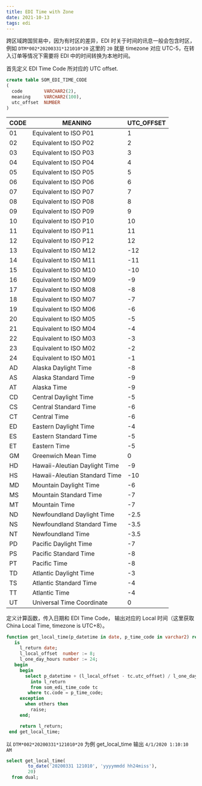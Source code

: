 ```yaml
---
title: EDI Time with Zone
date: 2021-10-13
tags: edi
---
```


跨区域跨国贸易中，因为有时区的差异，EDI 时关于时间的讯息一般会包含时区，例如 `DTM*002*20200331*121010*20` 这里的 `20` 就是 timezone 对应 UTC-5，在转入订单等情况下需要将 EDI 中的时间转换为本地时间。

首先定义 EDI Time Code 所对应的 UTC offset.

```sql
create table SOM_EDI_TIME_CODE
(
  code        VARCHAR2(2),
  meaning     VARCHAR2(100),
  utc_offset  NUMBER
)
```

| CODE | MEANING                       | UTC_OFFSET |
| ---- | ----------------------------- | ---------- |
| 01   | Equivalent to ISO P01         | 1          |
| 02   | Equivalent to ISO P02         | 2          |
| 03   | Equivalent to ISO P03         | 3          |
| 04   | Equivalent to ISO P04         | 4          |
| 05   | Equivalent to ISO P05         | 5          |
| 06   | Equivalent to ISO P06         | 6          |
| 07   | Equivalent to ISO P07         | 7          |
| 08   | Equivalent to ISO P08         | 8          |
| 09   | Equivalent to ISO P09         | 9          |
| 10   | Equivalent to ISO P10         | 10         |
| 11   | Equivalent to ISO P11         | 11         |
| 12   | Equivalent to ISO P12         | 12         |
| 13   | Equivalent to ISO M12         | -12        |
| 14   | Equivalent to ISO M11         | -11        |
| 15   | Equivalent to ISO M10         | -10        |
| 16   | Equivalent to ISO M09         | -9         |
| 17   | Equivalent to ISO M08         | -8         |
| 18   | Equivalent to ISO M07         | -7         |
| 19   | Equivalent to ISO M06         | -6         |
| 20   | Equivalent to ISO M05         | -5         |
| 21   | Equivalent to ISO M04         | -4         |
| 22   | Equivalent to ISO M03         | -3         |
| 23   | Equivalent to ISO M02         | -2         |
| 24   | Equivalent to ISO M01         | -1         |
| AD   | Alaska Daylight Time          | -8         |
| AS   | Alaska Standard Time          | -9         |
| AT   | Alaska Time                   | -9         |
| CD   | Central Daylight Time         | -5         |
| CS   | Central Standard Time         | -6         |
| CT   | Central Time                  | -6         |
| ED   | Eastern Daylight Time         | -4         |
| ES   | Eastern Standard Time         | -5         |
| ET   | Eastern Time                  | -5         |
| GM   | Greenwich Mean Time           | 0          |
| HD   | Hawaii-Aleutian Daylight Time | -9         |
| HS   | Hawaii-Aleutian Standard Time | -10        |
| MD   | Mountain Daylight Time        | -6         |
| MS   | Mountain Standard Time        | -7         |
| MT   | Mountain Time                 | -7         |
| ND   | Newfoundland Daylight Time    | -2.5       |
| NS   | Newfoundland Standard Time    | -3.5       |
| NT   | Newfoundland Time             | -3.5       |
| PD   | Pacific Daylight Time         | -7         |
| PS   | Pacific Standard Time         | -8         |
| PT   | Pacific Time                  | -8         |
| TD   | Atlantic Daylight Time        | -3         |
| TS   | Atlantic Standard Time        | -4         |
| TT   | Atlantic Time                 | -4         |
| UT   | Universal Time Coordinate     | 0          |

定义计算函数，传入日期和 EDI Time Code， 输出对应的 Local 时间（这里获取 China Local Time, timezone is UTC+8）。

```sql
function get_local_time(p_datetime in date, p_time_code in varchar2) return date
   is
     l_return date;
     l_local_offset  number := 8;
     l_one_day_hours number := 24;
   begin
     begin
       select p_datetime + (l_local_offset - tc.utc_offset) / l_one_day_hours
         into l_return
         from som_edi_time_code tc
        where tc.code = p_time_code;
     exception
       when others then
         raise;
     end;

     return l_return;
 end get_local_time;
```

以 `DTM*002*20200331*121010*20` 为例 get_local_time 输出 `4/1/2020 1:10:10 AM`

```sql
select get_local_time(
        to_date('20200331 121010', 'yyyymmdd hh24miss'),
        20)
  from dual;
```
